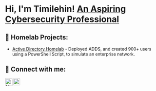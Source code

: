 <h1>Hi, I'm Timilehin! <a href="https://www.linkedin.com/in/timilehinodumuyiwa/">An Aspiring Cybersecurity Professional</a>

<h2>🧪 Homelab Projects:</h2>


  - [Active Directory Homelab](https://github.com/timgrin/AD-DS-Homelab) - Deployed ADDS, and created 900+ users using a PowerShell Script, to simulate an enterprise network.



<h2> 🤳 Connect with me:</h2>

[<img align="left" alt="Muneer44 | Gmail" width="24px" src="https://www.svgrepo.com/show/381000/new-logo-gmail.svg" />][Gmail]
[<img align="left" alt="JoshMadakor | LinkedIn" width="22px" src="https://cdn.jsdelivr.net/npm/simple-icons@v3/icons/linkedin.svg" />][linkedin]


[Gmail]: https://mail.google.com/mail/u/0/odumuyiwatimilehin@gmail.com
[linkedin]: https://linkedin.com/in/timilehinodumuyiwa

<!--
**timgrin/timgrin** is a ✨ _special_ ✨ repository because its `README.md` (this file) appears on your GitHub profile.

Here are some ideas to get you started:

- 🔭 I’m currently working on ...
- 🌱 I’m currently learning ...
- 👯 I’m looking to collaborate on ...
- 🤔 I’m looking for help with ...
- 💬 Ask me about ...
- 📫 How to reach me: ...
- 😄 Pronouns: ...
- ⚡ Fun fact: ...
-->
